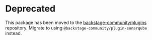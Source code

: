 # Deprecated

This package has been moved to the [backstage-community/plugins](https://github.com/backstage/community-plugins) repository. Migrate to using `@backstage-community/plugin-sonarqube` instead.

